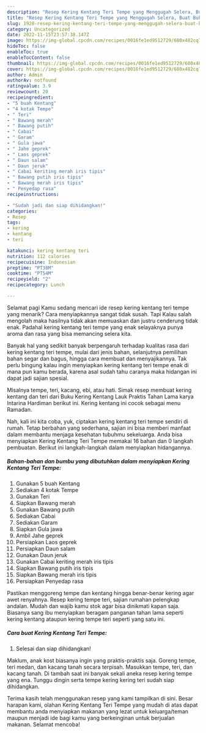 ```yaml
---
description: "Resep Kering Kentang Teri Tempe yang Menggugah Selera, Buat Buka Puasa Lezat"
title: "Resep Kering Kentang Teri Tempe yang Menggugah Selera, Buat Buka Puasa Lezat"
slug: 1928-resep-kering-kentang-teri-tempe-yang-menggugah-selera-buat-buka-puasa-lezat
category: Uncategorized
date: 2022-11-15T23:57:38.147Z
image: https://img-global.cpcdn.com/recipes/0016fe1ed9512729/680x482cq70/kering-kentang-teri-tempe-foto-resep-utama.jpg
hideToc: false
enableToc: true
enableTocContent: false
thumbnail: https://img-global.cpcdn.com/recipes/0016fe1ed9512729/680x482cq70/kering-kentang-teri-tempe-foto-resep-utama.jpg
cover: https://img-global.cpcdn.com/recipes/0016fe1ed9512729/680x482cq70/kering-kentang-teri-tempe-foto-resep-utama.jpg
author: Admin
authorAv: notfound
ratingvalue: 3.9
reviewcount: 20
recipeingredient:
- "5 buah Kentang"
- "4 kotak Tempe"
- " Teri"
- " Bawang merah"
- " Bawang putih"
- " Cabai"
- " Garam"
- " Gula jawa"
- " Jahe geprek"
- " Laos geprek"
- " Daun salam"
- " Daun jeruk"
- " Cabai keriting merah iris tipis"
- " Bawang putih iris tipis"
- " Bawang merah iris tipis"
- " Penyedap rasa"
recipeinstructions:

- "Sudah jadi dan siap dihidangkan!"
categories:
- Resep
tags:
- kering
- kentang
- teri

katakunci: kering kentang teri 
nutrition: 112 calories
recipecuisine: Indonesian
preptime: "PT38M"
cooktime: "PT54M"
recipeyield: "2"
recipecategory: Lunch

---
```



Selamat pagi Kamu sedang mencari ide resep kering kentang teri tempe yang menarik? Cara menyiapkannya sangat tidak susah. Tapi Kalau salah mengolah maka hasilnya tidak akan memuaskan dan justru cenderung tidak enak. Padahal kering kentang teri tempe yang enak selayaknya punya aroma dan rasa yang bisa memancing selera kita.


Banyak hal yang sedikit banyak berpengaruh terhadap kualitas rasa dari kering kentang teri tempe, mulai dari jenis bahan, selanjutnya pemilihan bahan segar dan bagus, hingga cara membuat dan menyajikannya. Tak perlu bingung kalau ingin menyiapkan kering kentang teri tempe enak di mana pun kamu berada, karena asal sudah tahu caranya maka hidangan ini dapat jadi sajian spesial.

Misalnya tempe, teri, kacang, ebi, atau hati. Simak resep membuat kering kentang dan teri dari Buku Kering Kentang Lauk Praktis Tahan Lama karya Intarina Hardiman berikut ini. Kering kentang ini cocok sebagai menu Ramadan.


Nah, kali ini kita coba, yuk, ciptakan kering kentang teri tempe sendiri di rumah. Tetap berbahan yang sederhana, sajian ini bisa memberi manfaat dalam membantu menjaga kesehatan tubuhmu sekeluarga. Anda bisa menyiapkan Kering Kentang Teri Tempe memakai 16 bahan dan 0 langkah pembuatan. Berikut ini langkah-langkah dalam menyiapkan hidangannya.

<!--inarticleads1-->

##### Bahan-bahan dan bumbu yang dibutuhkan dalam menyiapkan Kering Kentang Teri Tempe:

1. Gunakan 5 buah Kentang
1. Sediakan 4 kotak Tempe
1. Gunakan  Teri
1. Siapkan  Bawang merah
1. Gunakan  Bawang putih
1. Sediakan  Cabai
1. Sediakan  Garam
1. Siapkan  Gula jawa
1. Ambil  Jahe geprek
1. Persiapkan  Laos geprek
1. Persiapkan  Daun salam
1. Gunakan  Daun jeruk
1. Gunakan  Cabai keriting merah iris tipis
1. Siapkan  Bawang putih iris tipis
1. Siapkan  Bawang merah iris tipis
1. Persiapkan  Penyedap rasa


Pastikan menggoreng tempe dan kentang hingga benar-benar kering agar awet renyahnya. Resep kering tempe teri, sajian rumahan pelengkap andalan. Mudah dan wajib kamu stok agar bisa dinikmati kapan saja. Biasanya sang ibu menyiapkan beragam panganan tahan lama seperti kering kentang ataupun kering tempe teri seperti yang satu ini. 

<!--inarticleads2-->

##### Cara buat Kering Kentang Teri Tempe:


1. Selesai dan siap dihidangkan!

Maklum, anak kost biasanya ingin yang praktis-praktis saja. Goreng tempe, teri medan, dan kacang tanah secara terpisah. Masukkan tempe, teri, dan kacang tanah. Di tambah saat ini banyak sekali aneka resep kering tempe yang ena. Tunggu dingin serta tempe kering kering teri sudah siap dihidangkan. 

Terima kasih telah menggunakan resep yang kami tampilkan di sini. Besar harapan kami, olahan Kering Kentang Teri Tempe yang mudah di atas dapat membantu anda menyiapkan makanan yang lezat untuk keluarga/teman maupun menjadi ide bagi kamu yang berkeinginan untuk berjualan makanan. Selamat mencoba!
